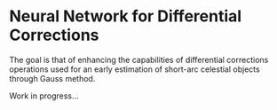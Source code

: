 # Neural Network for Differential Corrections

The goal is that of enhancing the capabilities of differential corrections operations used for an early estimation of short-arc celestial objects through Gauss method.

Work in progress...
